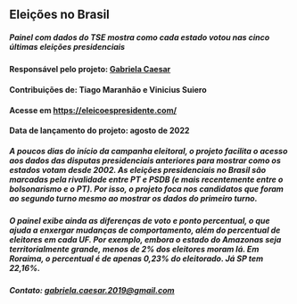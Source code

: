 ## Eleições no Brasil

##### Painel com dados do TSE mostra como cada estado votou nas cinco últimas eleições presidenciais

#### Responsável pelo projeto: [Gabriela Caesar](https://gabrielacaesar.github.io/)
#### Contribuições de: Tiago Maranhão e Vinicius Suiero

#### Acesse em https://eleicoespresidente.com/
#### Data de lançamento do projeto: agosto de 2022

##### A poucos dias do início da campanha eleitoral, o projeto facilita o acesso aos dados das disputas presidenciais anteriores para mostrar como os estados votam desde 2002. As eleições presidenciais no Brasil são marcadas pela rivalidade entre PT e PSDB (e mais recentemente entre o bolsonarismo e o PT). Por isso, o projeto foca nos candidatos que foram ao segundo turno mesmo ao mostrar os dados do primeiro turno.

##### O painel exibe ainda as diferenças de voto e ponto percentual, o que ajuda a enxergar mudanças de comportamento, além do percentual de eleitores em cada UF. Por exemplo, embora o estado do Amazonas seja territorialmente grande, menos de 2% dos eleitores moram lá. Em Roraima, o percentual é de apenas 0,23% do eleitorado. Já SP tem 22,16%.

##### Contato: gabriela.caesar.2019@gmail.com
